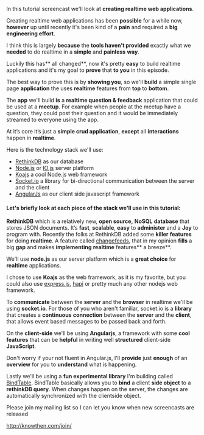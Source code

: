 In this tutorial screencast we'll look at **creating realtime web applications**.

Creating realtime web applications has been **possible** for a while now, **however** up until recently it's been kind of a **pain** and required a **big engineering effort**.

I think this is largely **because** the **tools haven’t provided** exactly what we **needed** to do realtime in a **simple** and **painless** **way**.

Luckily this has** all changed**, now it's pretty **easy** to build realtime applications and it's my goal to **prove** that **to you** in this episode.

The best way to prove this is by **showing you**, so we'll **build** a simple single page **application** the uses **realtime** features from **top** to **bottom**.

The **app** we'll build **is** a **realtime question &amp; feedback** application that could be used at a **meetup**. For example when people at the meetup have a question, they could post their question and it would be immediately streamed to everyone using the app.

At it’s core it’s just a **simple crud application**, **except** all **interactions** happen in **realtime**.

Here is the technology stack we'll use:

*   [RethinkDB](http://rethinkdb.com/ "RethinkDB") as our database
*   [Node.js](http://nodejs.org/ "Node.js") or [IO.js](https://iojs.org/en/index.html "Io.js") server platform
*   [Koajs](http://koajs.com/ "Koajs") a cool Node.js web framework
*   [Socket.io](http://socket.io/) a library for bi-directional communication between the server and the client
*   [AngularJs](https://angularjs.org/ "Angularjs") as our client side javascript framework

#### Let's briefly look at each piece of the stack we'll use in this tutorial:

**RethinkDB** which is a relatively new, **open source,** **NoSQL** **database** that stores JSON documents. It’s **fast**, **scalable**, **easy** to **administer** and a **Joy** to program with.
Recently the folks at RethinkDB added some **killer** **features** for doing **realtime**. A feature called [changefeeds](http://rethinkdb.com/docs/changefeeds/javascript/ "ChangeFeeds"), that in my opinion **fills** a big **gap** and makes **implementing** **realtime** features** a breeze**.

We'll use **node.js** as our server platform which is a **great choice** for **realtime** applications.

I chose to use **Koajs** as the web framework, as it is my favorite, but you could also use [express.js](http://expressjs.com/ "Expressjs"), [hapi](http://hapijs.com/ "hapijs") or pretty much any other nodejs web framework.

To **communicate** between the **server** and the **browser** in realtime we'll be using **socket.io**. For those of you who aren't familiar, socket.io is a **library** that creates a **continuous** **connection** between the **server** and the **client**, that allows event based messages to be passed back and forth.

On the **client-side** we'll be using **Angularjs**, a framework with some **cool features** that can be **helpful** in writing well **structured** client-side **JavaScript**.

Don't worry if your not fluent in Angular.js, I'll **provide** just **enough** of an **overview** for you to **understand** what is happening.

Lastly we'll be using a **fun experimental library** I'm building called [BindTable](https://github.com/knowthen/BindTable "BindTable"). BindTable basically allows you to **bind** a client **side object** to a **rethinkDB query**. When changes happen on the server, the changes are automatically synchronized with the clientside object.

Please join my mailing list so I can let you know when new screencasts are released

http://knowthen.com/join/